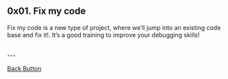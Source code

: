 ## 0x01. Fix my code

<p>Fix my code is a new type of project, where we’ll jump into an existing code base and fix it!. It’s a good training to improve your debugging skills!</p>
<br>
---

[Back Button](https://github.com/FatChicken277/Fix_My_Code_Challenge)